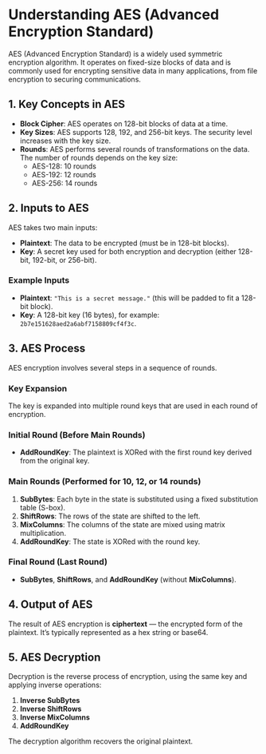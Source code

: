 # Understanding AES (Advanced Encryption Standard)

AES (Advanced Encryption Standard) is a widely used symmetric encryption algorithm. It operates on fixed-size blocks of data and is commonly used for encrypting sensitive data in many applications, from file encryption to securing communications.

## 1. Key Concepts in AES

- **Block Cipher**: AES operates on 128-bit blocks of data at a time.
- **Key Sizes**: AES supports 128, 192, and 256-bit keys. The security level increases with the key size.
- **Rounds**: AES performs several rounds of transformations on the data. The number of rounds depends on the key size:
  - AES-128: 10 rounds
  - AES-192: 12 rounds
  - AES-256: 14 rounds

## 2. Inputs to AES

AES takes two main inputs:

- **Plaintext**: The data to be encrypted (must be in 128-bit blocks).
- **Key**: A secret key used for both encryption and decryption (either 128-bit, 192-bit, or 256-bit).

### Example Inputs

- **Plaintext**: `"This is a secret message."` (this will be padded to fit a 128-bit block).
- **Key**: A 128-bit key (16 bytes), for example: `2b7e151628aed2a6abf7158809cf4f3c`.

## 3. AES Process

AES encryption involves several steps in a sequence of rounds.

### Key Expansion

The key is expanded into multiple round keys that are used in each round of encryption.

### Initial Round (Before Main Rounds)

- **AddRoundKey**: The plaintext is XORed with the first round key derived from the original key.

### Main Rounds (Performed for 10, 12, or 14 rounds)

1. **SubBytes**: Each byte in the state is substituted using a fixed substitution table (S-box).
2. **ShiftRows**: The rows of the state are shifted to the left.
3. **MixColumns**: The columns of the state are mixed using matrix multiplication.
4. **AddRoundKey**: The state is XORed with the round key.

### Final Round (Last Round)

- **SubBytes**, **ShiftRows**, and **AddRoundKey** (without **MixColumns**).

## 4. Output of AES

The result of AES encryption is **ciphertext** — the encrypted form of the plaintext. It’s typically represented as a hex string or base64.

## 5. AES Decryption

Decryption is the reverse process of encryption, using the same key and applying inverse operations:

1. **Inverse SubBytes**
2. **Inverse ShiftRows**
3. **Inverse MixColumns**
4. **AddRoundKey**

The decryption algorithm recovers the original plaintext.
